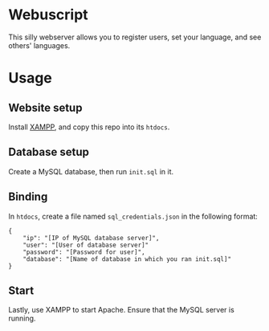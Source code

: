 # Webuscript

This silly webserver allows you to register users, set your language, and see others' languages.

# Usage

## Website setup

Install [XAMPP](https://www.apachefriends.org/download.html), and copy this repo into its `htdocs`.

## Database setup

Create a MySQL database, then run `init.sql` in it.

## Binding

In `htdocs`, create a file named `sql_credentials.json` in the following format:

```
{
	"ip": "[IP of MySQL database server]",
	"user": "[User of database server]"
	"password": "[Password for user]",
	"database": "[Name of database in which you ran init.sql]"
}
```

## Start

Lastly, use XAMPP to start Apache. Ensure that the MySQL server is running.